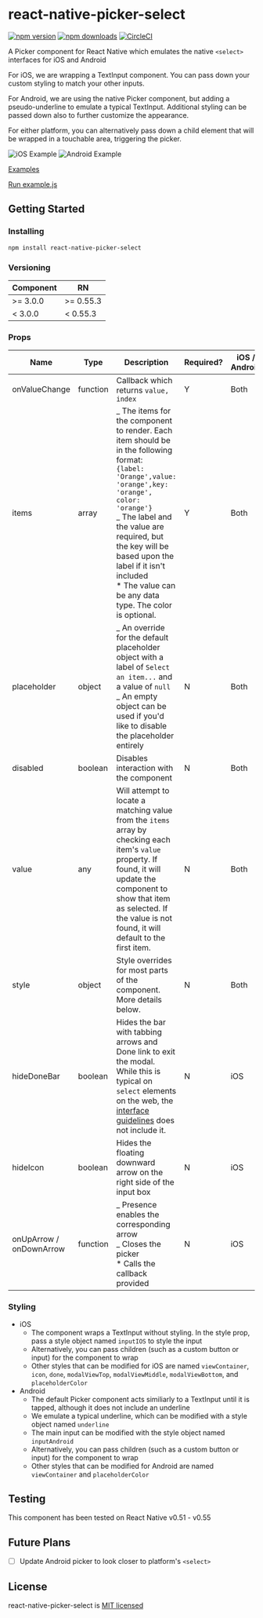 # react-native-picker-select

[![npm version](https://badge.fury.io/js/react-native-picker-select.svg)](https://badge.fury.io/js/react-native-picker-select)
[![npm downloads](https://img.shields.io/npm/dm/react-native-picker-select.svg?style=flat-square)](https://www.npmjs.com/package/react-native-picker-select)
[![CircleCI](https://circleci.com/gh/lawnstarter/react-native-picker-select.svg?style=svg)](https://circleci.com/gh/lawnstarter/react-native-picker-select)

A Picker component for React Native which emulates the native `<select>` interfaces for iOS and Android

For iOS, we are wrapping a TextInput component. You can pass down your custom styling to match your other inputs.

For Android, we are using the native Picker component, but adding a pseudo-underline to emulate a typical TextInput. Additional styling can be passed down also to further customize the appearance.

For either platform, you can alternatively pass down a child element that will be wrapped in a touchable area, triggering the picker.

![iOS Example](./example/ios-example.gif) ![Android Example](./example/android-example.png)

[Examples](https://github.com/lawnstarter/react-native-picker-select/tree/master/example)

[Run example.js](https://snack.expo.io/SJJaVK31X)

## Getting Started

### Installing

`npm install react-native-picker-select`

### Versioning

| Component | RN        |
| --------- | --------- |
| >= 3.0.0  | >= 0.55.3 |
| < 3.0.0   | < 0.55.3  |

### Props

| Name                    | Type     | Description                                                                                                                                                                                                                                                                              | Required? | iOS / Android |
| ----------------------- | -------- | ---------------------------------------------------------------------------------------------------------------------------------------------------------------------------------------------------------------------------------------------------------------------------------------- | --------- | ------------- |
| onValueChange           | function | Callback which returns `value, index`                                                                                                                                                                                                                                                    | Y         | Both          |
| items                   | array    | _ The items for the component to render. Each item should be in the following format:<br>`{label: 'Orange',value: 'orange',key: 'orange', color: 'orange'}`<br>_ The label and the value are required, but the key will be based upon the label if it isn't included<br>\* The value can be any data type. The color is optional. | Y         | Both          |
| placeholder             | object   | _ An override for the default placeholder object with a label of `Select an item...` and a value of `null`<br>_ An empty object can be used if you'd like to disable the placeholder entirely                                                                                            | N         | Both          |
| disabled                | boolean  | Disables interaction with the component                                                                                                                                                                                                                                                  | N         | Both          |
| value                   | any      | Will attempt to locate a matching value from the `items` array by checking each item's `value` property. If found, it will update the component to show that item as selected. If the value is not found, it will default to the first item.                                             | N         | Both          |
| style                   | object   | Style overrides for most parts of the component. More details below.                                                                                                                                                                                                                     | N         | Both          |
| hideDoneBar             | boolean  | Hides the bar with tabbing arrows and Done link to exit the modal. While this is typical on `select` elements on the web, the [interface guidelines](https://developer.apple.com/ios/human-interface-guidelines/controls/pickers/) does not include it.                                  | N         | iOS           |
| hideIcon                | boolean  | Hides the floating downward arrow on the right side of the input box                                                                                                                                                                                                                     | N         | iOS           |
| onUpArrow / onDownArrow | function | _ Presence enables the corresponding arrow<br>_ Closes the picker<br>\* Calls the callback provided                                                                                                                                                                                      | N         | iOS           |

### Styling

*   iOS
    *   The component wraps a TextInput without styling. In the style prop, pass a style object named `inputIOS` to style the input
    *   Alternatively, you can pass children (such as a custom button or input) for the component to wrap
    *   Other styles that can be modified for iOS are named `viewContainer`, `icon`, `done`, `modalViewTop`, `modalViewMiddle`, `modalViewBottom`, and `placeholderColor`
*   Android
    *   The default Picker component acts similiarly to a TextInput until it is tapped, although it does not include an underline
    *   We emulate a typical underline, which can be modified with a style object named `underline`
    *   The main input can be modified with the style object named `inputAndroid`
    *   Alternatively, you can pass children (such as a custom button or input) for the component to wrap
    *   Other styles that can be modified for Android are named `viewContainer` and `placeholderColor`

## Testing

This component has been tested on React Native v0.51 - v0.55

## Future Plans

*   [ ] Update Android picker to look closer to platform's `<select>`

## License

react-native-picker-select is [MIT licensed](https://github.com/lawnstarter/react-native-picker-select/tree/master/LICENSE)
